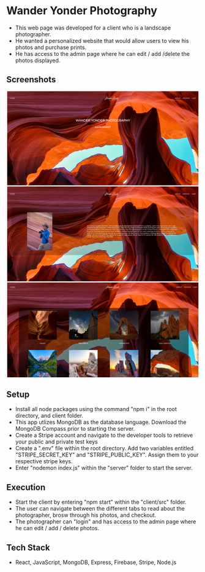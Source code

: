 # Wander Yonder Photography

- This web page was developed for a client who is a landscape photographer.
- He wanted a personalized website that would allow users to view his photos and purchase prints.
- He has access to the admin page where he can edit / add /delete the photos displayed.

## Screenshots

<p align="center">
  <img title="" src="https://github.com/nicolaspfigueroa/WanderYonderPhotography/blob/main/client/screens/home.JPG?raw=true" alt="Home" width="500" />
  <img title="" src="https://github.com/nicolaspfigueroa/WanderYonderPhotography/blob/main/client/screens/about.JPG?raw=true" alt="About" width="500" />
  <img title="" src="https://github.com/nicolaspfigueroa/WanderYonderPhotography/blob/main/client/screens/photos.JPG?raw=true" alt="Photos" width="500"/>
</p>

## Setup

- Install all node packages using the command "npm i" in the root directory, and client folder.
- This app utlizes MongoDB as the database language. Download the MongoDB Compass prior to starting the server.
- Create a Stripe account and navigate to the developer tools to retrieve your public and private test keys
- Create a ".env" file within the root directory. Add two variables entitled "STRIPE_SECRET_KEY" and "STRIPE_PUBLIC_KEY". Assign them to your respective stripe keys.
- Enter "nodemon index.js" within the "server" folder to start the server.

## Execution

- Start the client by entering "npm start" within the "client/src" folder.
- The user can navigate between the different tabs to read about the photographer, brosw through his photos, and checkout.
- The photographer can "login" and has access to the admin page where he can edit / add / delete photos.

## Tech Stack

- React, JavaScript, MongoDB, Express, Firebase, Stripe, Node.js


